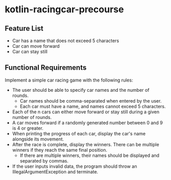 # kotlin-racingcar-precourse

## Feature List
- Car has a name that does not exceed 5 characters
- Car can move forward
- Car can stay still

## Functional Requirements
Implement a simple car racing game with the following rules:

- The user should be able to specify car names and the number of rounds.
  - Car names should be comma-separated when entered by the user.
  - Each car must have a name, and names cannot exceed 5 characters.
- Each of the n cars can either move forward or stay still during a given number of rounds.
- A car moves forward if a randomly generated number between 0 and 9 is 4 or greater.
- When printing the progress of each car, display the car's name alongside its movement.
- After the race is complete, display the winners. There can be multiple winners if they reach the same final position.
  - If there are multiple winners, their names should be displayed and separated by commas.
- If the user inputs invalid data, the program should throw an IllegalArgumentException and terminate.

